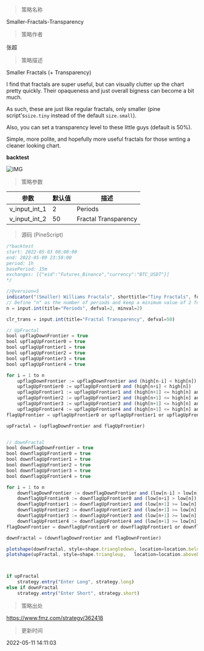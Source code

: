 
> 策略名称

Smaller-Fractals-Transparency

> 策略作者

张超

> 策略描述

Smaller Fractals (+ Transparency)

I find that fractals are super useful, but can visually clutter up the chart pretty quickly. Their opaqueness and just overall bigness can become a bit much.

As such, these are just like regular fractals, only smaller (pine script's`size.tiny` instead of the default `size.small`).

Also, you can set a transparency level to these little guys (default is 50%).

Simple, more polite, and hopefully more useful fractals for those wnting a cleaner looking chart.

**backtest**

 ![IMG](https://www.fmz.com/upload/asset/14b45d34218ed9a67de.png) 

> 策略参数



|参数|默认值|描述|
|----|----|----|
|v_input_int_1|2|Periods|
|v_input_int_2|50|Fractal Transparency|


> 源码 (PineScript)

``` javascript
/*backtest
start: 2022-05-03 00:00:00
end: 2022-05-09 23:59:00
period: 1h
basePeriod: 15m
exchanges: [{"eid":"Futures_Binance","currency":"BTC_USDT"}]
*/

//@version=5
indicator("(Smaller) Williams Fractals", shorttitle="Tiny Fractals", format=format.price, precision=0, overlay=true)
// Define "n" as the number of periods and keep a minimum value of 2 for error handling.
n = input.int(title="Periods", defval=2, minval=2)

clr_trans = input.int(title="Fractal Transparency", defval=50)

// UpFractal
bool upflagDownFrontier = true
bool upflagUpFrontier0 = true
bool upflagUpFrontier1 = true
bool upflagUpFrontier2 = true
bool upflagUpFrontier3 = true
bool upflagUpFrontier4 = true

for i = 1 to n
    upflagDownFrontier := upflagDownFrontier and (high[n-i] < high[n])
    upflagUpFrontier0 := upflagUpFrontier0 and (high[n+i] < high[n])
    upflagUpFrontier1 := upflagUpFrontier1 and (high[n+1] <= high[n] and high[n+i + 1] < high[n])
    upflagUpFrontier2 := upflagUpFrontier2 and (high[n+1] <= high[n] and high[n+2] <= high[n] and high[n+i + 2] < high[n])
    upflagUpFrontier3 := upflagUpFrontier3 and (high[n+1] <= high[n] and high[n+2] <= high[n] and high[n+3] <= high[n] and high[n+i + 3] < high[n])
    upflagUpFrontier4 := upflagUpFrontier4 and (high[n+1] <= high[n] and high[n+2] <= high[n] and high[n+3] <= high[n] and high[n+4] <= high[n] and high[n+i + 4] < high[n])
flagUpFrontier = upflagUpFrontier0 or upflagUpFrontier1 or upflagUpFrontier2 or upflagUpFrontier3 or upflagUpFrontier4

upFractal = (upflagDownFrontier and flagUpFrontier)


// downFractal
bool downflagDownFrontier = true
bool downflagUpFrontier0 = true
bool downflagUpFrontier1 = true
bool downflagUpFrontier2 = true
bool downflagUpFrontier3 = true
bool downflagUpFrontier4 = true

for i = 1 to n
    downflagDownFrontier := downflagDownFrontier and (low[n-i] > low[n])
    downflagUpFrontier0 := downflagUpFrontier0 and (low[n+i] > low[n])
    downflagUpFrontier1 := downflagUpFrontier1 and (low[n+1] >= low[n] and low[n+i + 1] > low[n])
    downflagUpFrontier2 := downflagUpFrontier2 and (low[n+1] >= low[n] and low[n+2] >= low[n] and low[n+i + 2] > low[n])
    downflagUpFrontier3 := downflagUpFrontier3 and (low[n+1] >= low[n] and low[n+2] >= low[n] and low[n+3] >= low[n] and low[n+i + 3] > low[n])
    downflagUpFrontier4 := downflagUpFrontier4 and (low[n+1] >= low[n] and low[n+2] >= low[n] and low[n+3] >= low[n] and low[n+4] >= low[n] and low[n+i + 4] > low[n])
flagDownFrontier = downflagUpFrontier0 or downflagUpFrontier1 or downflagUpFrontier2 or downflagUpFrontier3 or downflagUpFrontier4

downFractal = (downflagDownFrontier and flagDownFrontier)

plotshape(downFractal, style=shape.triangledown, location=location.belowbar, offset=-n, color=color.new(#F44336,clr_trans), size = size.tiny)
plotshape(upFractal, style=shape.triangleup,   location=location.abovebar, offset=-n, color=color.new(#009688,clr_trans), size = size.tiny)



if upFractal
    strategy.entry("Enter Long", strategy.long)
else if downFractal
    strategy.entry("Enter Short", strategy.short)
```

> 策略出处

https://www.fmz.com/strategy/362418

> 更新时间

2022-05-11 14:11:03
